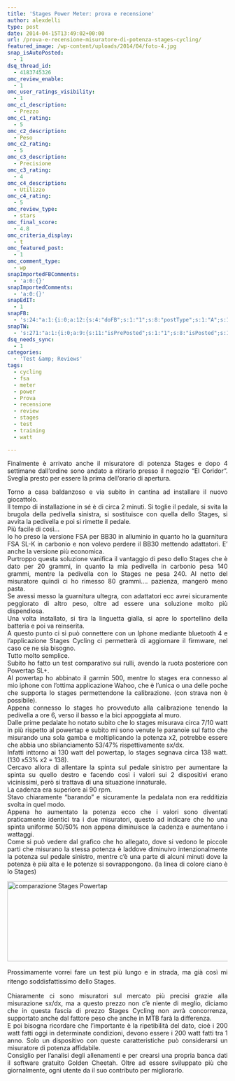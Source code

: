 ```yaml
---
title: 'Stages Power Meter: prova e recensione'
author: alexdelli
type: post
date: 2014-04-15T13:49:02+00:00
url: /prova-e-recensione-misuratore-di-potenza-stages-cycling/
featured_image: /wp-content/uploads/2014/04/foto-4.jpg
snap_isAutoPosted:
  - 1
dsq_thread_id:
  - 4183745326
omc_review_enable:
  - 1
omc_user_ratings_visibility:
  - 1
omc_c1_description:
  - Prezzo
omc_c1_rating:
  - 5
omc_c2_description:
  - Peso
omc_c2_rating:
  - 5
omc_c3_description:
  - Precisione
omc_c3_rating:
  - 4
omc_c4_description:
  - Utilizzo
omc_c4_rating:
  - 5
omc_review_type:
  - stars
omc_final_score:
  - 4.8
omc_criteria_display:
  - t
omc_featured_post:
  - 1
omc_comment_type:
  - wp
snapImportedFBComments:
  - 'a:0:{}'
snapImportedComments:
  - 'a:0:{}'
snapEdIT:
  - 1
snapFB:
  - 's:24:"a:1:{i:0;a:12:{s:4:"doFB";s:1:"1";s:8:"postType";s:1:"A";s:10:"AttachPost";s:1:"1";s:10:"SNAPformat";s:58:"Nuovo articolo (%TITLE%) è stato pubblicato su %SITENAME%";s:9:"isAutoImg";s:1:"A";s:8:"imgToUse";s:0:"";s:9:"isAutoURL";s:1:"A";s:8:"urlToUse";s:0:"";s:11:"isPrePosted";s:1:"1";s:8:"isPosted";s:1:"1";s:4:"pgID";s:31:"308965559117737_848953748452246";s:5:"pDate";s:19:"2014-04-15 13:49:20";}}";'
snapTW:
  - 's:271:"a:1:{i:0;a:9:{s:11:"isPrePosted";s:1:"1";s:8:"isPosted";s:1:"1";s:4:"pgID";s:18:"456079166237335552";s:5:"pDate";s:19:"2014-04-15 14:38:40";s:4:"doTW";s:1:"1";s:10:"SNAPformat";s:15:"%TITLE% - %URL%";s:8:"attchImg";s:1:"1";s:9:"isAutoImg";s:1:"A";s:8:"imgToUse";s:0:"";}}";'
dsq_needs_sync:
  - 1
categories:
  - 'Test &amp; Reviews'
tags:
  - cycling
  - fsa
  - meter
  - power
  - Prova
  - recensione
  - review
  - stages
  - test
  - training
  - watt

---
```

<!--CusAdsVi1-->

<p style="text-align: justify;">
  Finalmente è arrivato anche il misuratore di potenza Stages e dopo 4 settimane dall&#8217;ordine sono andato a ritirarlo presso il negozio &#8220;El Coridor&#8221;. Sveglia presto per essere là prima dell&#8217;orario di apertura.
</p>

<p style="text-align: justify;">
  Torno a casa baldanzoso e via subito in cantina ad installare il nuovo giocattolo.<br /> Il tempo di installazione in sé è di circa 2 minuti. Si toglie il pedale, si svita la brugola della pedivella sinistra, si sostituisce con quella dello Stages, si avvita la pedivella e poi si rimette il pedale.<br /> Più facile di così&#8230;<br /> Io ho preso la versione FSA per BB30 in alluminio in quanto ho la guarnitura FSA SL-K in carbonio e non volevo perdere il BB30 mettendo adattatori. E&#8217; anche la versione più economica.<br /> Purtroppo questa soluzione vanifica il vantaggio di peso dello Stages che è dato per 20 grammi, in quanto la mia pedivella in carbonio pesa 140 grammi, mentre la pedivella con lo Stages ne pesa 240. Al netto del misuratore quindi ci ho rimesso 80 grammi&#8230;. pazienza, mangerò meno pasta.<br /> Se avessi messo la guarnitura ultegra, con adattatori ecc avrei sicuramente peggiorato di altro peso, oltre ad essere una soluzione molto più dispendiosa.<br /> Una volta installato, si tira la linguetta gialla, si apre lo sportellino della batteria e poi va reinserita.<br /> A questo punto ci si può connettere con un Iphone mediante bluetooth 4 e l&#8217;applicazione Stages Cycling ci permetterà di aggiornare il firmware, nel caso ce ne sia bisogno.<br /> Tutto molto semplice.<br /> Subito ho fatto un test comparativo sui rulli, avendo la ruota posteriore con Powertap SL+.<br /> Al powertap ho abbinato il garmin 500, mentre lo stages era connesso al mio iphone con l&#8217;ottima applicazione Wahoo, che è l&#8217;unica o una delle poche che supporta lo stages permettendone la calibrazione. (con strava non è possibile).<br /> Appena connesso lo stages ho provveduto alla calibrazione tenendo la pedivella a ore 6, verso il basso e la bici appoggiata al muro.<br /> Dalle prime pedalate ho notato subito che lo stages misurava circa 7/10 watt in più rispetto al powertap e subito mi sono venute le paranoie sul fatto che misurando una sola gamba e moltiplicando la potenza x2, potrebbe essere che abbia uno sbilanciamento 53/47% rispettivamente sx/dx.<br /> Infatti inttorno ai 130 watt del powertap, lo stages segnava circa 138 watt. (130 x53% x2 = 138).<br /> Cercavo allora di allentare la spinta sul pedale sinistro per aumentare la spinta su quello destro e facendo così i valori sui 2 dispositivi erano vicinissimi, però si trattava di una situazione innaturale.<br /> La cadenza era superiore ai 90 rpm.<br /> Stavo chiaramente &#8220;barando&#8221; e sicuramente la pedalata non era redditizia svolta in quel modo.<br /> Appena ho aumentato la potenza ecco che i valori sono diventati praticamente identici tra i due misuratori, questo ad indicare che ho una spinta uniforme 50/50% non appena diminuisce la cadenza e aumentano i wattaggi.<br /> Come si può vedere dal grafico che ho allegato, dove si vedono le piccole parti che misurano la stessa potenza è laddove diminuivo intenzionalmente la potenza sul pedale sinistro, mentre c&#8217;è una parte di alcuni minuti dove la potenza è più alta e le potenze si sovrappongono. (la linea di colore ciano è lo Stages)
</p>

<!--CusAdsVi2-->

  
[<img loading="lazy" width="1056" height="183" class="alignnone size-full wp-image-827" src="https://i2.wp.com/alexdelli.it/wp-content/uploads/2014/04/compare1.png?resize=1056%2C183" alt="comparazione Stages Powertap" srcset="https://i2.wp.com/alexdelli.it/wp-content/uploads/2014/04/compare1.png?w=1056&ssl=1 1056w, https://i2.wp.com/alexdelli.it/wp-content/uploads/2014/04/compare1.png?resize=768%2C133&ssl=1 768w, https://i2.wp.com/alexdelli.it/wp-content/uploads/2014/04/compare1.png?resize=950%2C165&ssl=1 950w, https://i2.wp.com/alexdelli.it/wp-content/uploads/2014/04/compare1.png?resize=590%2C102&ssl=1 590w" sizes="(max-width: 1000px) 100vw, 1000px" data-recalc-dims="1" />][1]

<p style="text-align: justify;">
  <span style="line-height: 1.5em;">Prossimamente vorrei fare un test più lungo e in strada, ma già così mi ritengo soddisfattissimo dello Stages.</span>
</p>

<p style="text-align: justify;">
  Chiaramente ci sono misuratori sul mercato più precisi grazie alla misurazione sx/dx, ma a questo prezzo non c&#8217;è niente di meglio, diciamo che in questa fascia di prezzo Stages Cycling non avrà concorrenza, supportato anche dal fattore peso che anche in MTB farà la differenza.<br /> E poi bisogna ricordare che l&#8217;importante è la ripetibilità del dato, cioè i 200 watt fatti oggi in determinate condizioni, devono essere i 200 watt fatti tra 1 anno. Solo un dispositivo con queste caratteristiche può considerarsi un misuratore di potenza affidabile.<br /> Consiglio per l&#8217;analisi degli allenamenti e per crearsi una propria banca dati il software gratuito Golden Cheetah. Oltre ad essere sviluppato più che giornalmente, ogni utente da il suo contributo per migliorarlo.
</p>

<div style="font-size: 0px; height: 0px; line-height: 0px; margin: 0; padding: 0; clear: both;">
</div>

 [1]: https://i2.wp.com/alexdelli.it/wp-content/uploads/2014/04/compare1.png